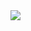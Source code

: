 <img src="https://lab.ssafy.com/s07-bigdata-dist-sub2/S07P22D105/uploads/43c3ece7a77e8e52c0491f7c05ffd635/wer.pdf">
